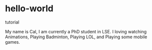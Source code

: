 # hello-world
tutorial

My name is Cal, I am currently a PhD student in LSE. 
I loving watching Animations, Playing Badminton, Playing LOL, and Playing some mobile games.
